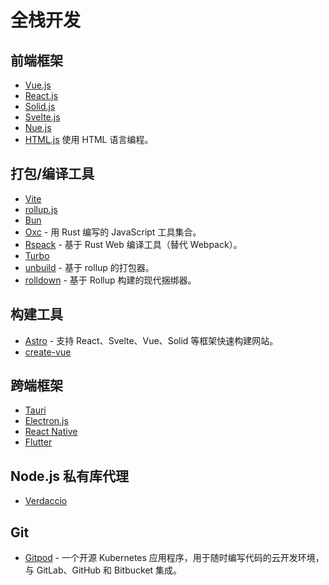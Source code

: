# 全栈开发

## 前端框架

- [Vue.js](https://vuejs.org/)
- [React.js](https://react.dev/)
- [Solid.js](https://www.solidjs.com/)
- [Svelte.js](https://learn.svelte.dev/tutorial/welcome-to-svelte)
- [Nue.js](https://nuejs.org/docs/nuejs/)
- [HTML.js](https://html-lang.org/) 使用 HTML 语言编程。

## 打包/编译工具

- [Vite](https://github.com/vitejs/vite)
- [rollup.js](https://rollupjs.org/)
- [Bun](https://bun.sh/)
- [Oxc](https://oxc-project.github.io/) - 用 Rust 编写的 JavaScript 工具集合。
- [Rspack](https://www.rspack.dev/zh/) - 基于 Rust Web 编译工具（替代 Webpack）。
- [Turbo](https://turbo.build/)
- [unbuild](https://github.com/unjs/unbuild) - 基于 rollup 的打包器。
- [rolldown](https://github.com/rolldown/rolldown) - 基于 Rollup 构建的现代捆绑器。

## 构建工具

- [Astro](https://github.com/withastro/astro) - 支持 React、Svelte、Vue、Solid 等框架快速构建网站。
- [create-vue](https://github.com/vuejs/create-vue)

## 跨端框架

- [Tauri](https://tauri.app/)
- [Electron.js](https://www.electronjs.org/)
- [React Native](https://reactnative.dev/)
- [Flutter](https://flutter.dev/)


## Node.js 私有库代理

- [Verdaccio](https://verdaccio.org/)

## Git

- [Gitpod](https://github.com/gitpod-io/gitpod) - 一个开源 Kubernetes 应用程序，用于随时编写代码的云开发环境，与 GitLab、GitHub 和 Bitbucket 集成。
